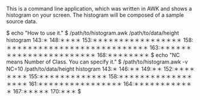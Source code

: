 This is a command line application, which was written in AWK and shows a histogram on your screen.
The histogram will be composed of a sample source data.

$ echo "How to use it."
$ /path/to/histogram.awk /path/to/data/height
histogram
143:＊
148:＊＊＊＊
153:＊＊＊＊＊＊＊＊＊＊＊＊＊＊＊＊＊
158:＊＊＊＊＊＊＊＊＊＊＊＊＊＊＊＊＊＊＊＊＊＊＊＊＊＊＊
163:＊＊＊＊＊＊＊＊＊＊＊＊＊＊＊＊＊＊＊＊＊＊＊
168:＊＊＊＊＊＊＊＊
$ echo "NC means Number of Class. You can specify it."
$ /path/to/histogram.awk -v NC=10 /path/to/data/height 
histogram
143:＊
146:＊＊
149:＊＊
152:＊＊＊＊＊＊＊＊
155:＊＊＊＊＊＊＊＊＊＊＊＊＊
158:＊＊＊＊＊＊＊＊＊＊＊＊＊＊＊＊＊＊
161:＊＊＊＊＊＊＊＊＊＊＊＊＊＊＊＊
164:＊＊＊＊＊＊＊＊＊＊＊＊
167:＊＊＊＊＊
170:＊＊＊
$
